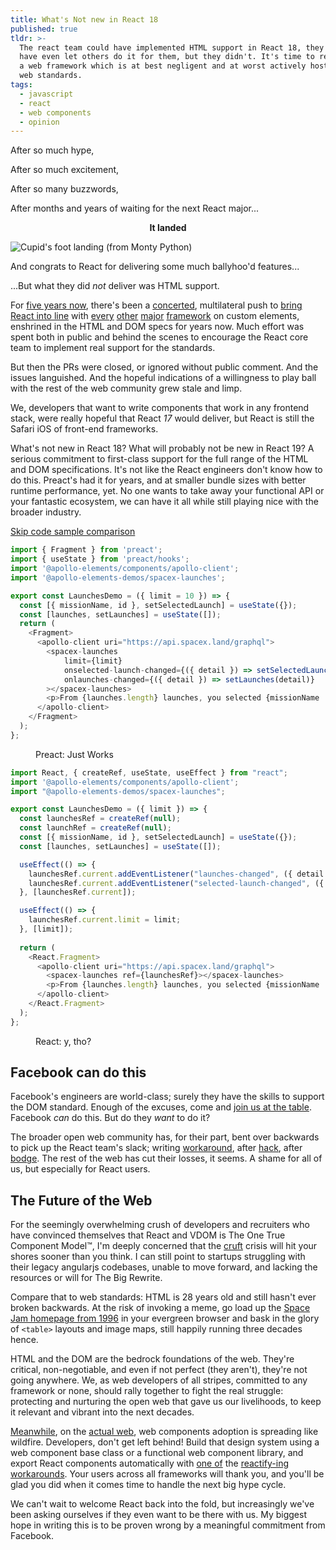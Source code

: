 ```yaml
---
title: What's Not new in React 18
published: true
tldr: >-
  The react team could have implemented HTML support in React 18, they could
  have even let others do it for them, but they didn't. It's time to reconsider
  a web framework which is at best negligent and at worst actively hostile to
  web standards.
tags:
  - javascript
  - react
  - web components
  - opinion
---
```

After so much hype,

After so much excitement,

After so many buzzwords,

After months and years of waiting for the next React major...

<center>

**It landed**

</center>

![Cupid's foot landing (from Monty Python)](https://dev-to-uploads.s3.amazonaws.com/uploads/articles/cpg8jzdr4u4xlubq2u70.jpg)

And congrats to React for delivering some much ballyhoo'd features...

...But what they did _not_ deliver was HTML support.

For [five years now](https://github.com/facebook/react/issues/11347), there's
been a [concerted](https://github.com/facebook/react/issues/4751), multilateral
push to [bring React into line](custom-elements-everywhere.com/#react) with
[every](https://custom-elements-everywhere.com/#angular)
[other](https://custom-elements-everywhere.com/#vue)
[major](https://custom-elements-everywhere.com/#svelte)
[framework](https://custom-elements-everywhere.com/#preact) on custom elements,
enshrined in the HTML and DOM specs for years now. Much effort was spent both
in public and behind the scenes to encourage the React core team to implement
real support for the standards.

But then the PRs were closed, or ignored without public comment. And the issues
languished. And the hopeful indications of a willingness to play ball with the
rest of the web community grew stale and limp. 

We, developers that want to write components that work in any frontend stack,
were really hopeful that React _17_ would deliver, but React is still the
Safari iOS of front-end frameworks.

What's not new in React 18? What will probably not be new in React 19? A
serious commitment to first-class support for the full range of the HTML and
DOM specifications. It's not like the React engineers don't know how to do
this. Preact's had it for years, and at smaller bundle sizes with better
runtime performance, yet. No one wants to take away your functional API or your
fantastic ecosystem, we can have it all while still playing nice with the
broader industry.

<a href="#facebook-can-do-this">Skip code sample comparison</a>

```js
import { Fragment } from 'preact';
import { useState } from 'preact/hooks';
import '@apollo-elements/components/apollo-client';
import '@apollo-elements-demos/spacex-launches';

export const LaunchesDemo = ({ limit = 10 }) => {
  const [{ missionName, id }, setSelectedLaunch] = useState({});
  const [launches, setLaunches] = useState([]);
  return (
    <Fragment>
      <apollo-client uri="https://api.spacex.land/graphql">
        <spacex-launches
            limit={limit}
            onselected-launch-changed={({ detail }) => setSelectedLaunch(detail)}
            onlaunches-changed={({ detail }) => setLaunches(detail)}
        ></spacex-launches>
        <p>From {launches.length} launches, you selected {missionName || 'nothing'}.</p>
      </apollo-client>
    </Fragment>
  );
};
```

<figure>
  <figcaption>Preact: Just Works</figcaption>
</figure>


```js
import React, { createRef, useState, useEffect } from "react";
import '@apollo-elements/components/apollo-client';
import "@apollo-elements-demos/spacex-launches";

export const LaunchesDemo = ({ limit }) => {
  const launchesRef = createRef(null);
  const launchRef = createRef(null);
  const [{ missionName, id }, setSelectedLaunch] = useState({});
  const [launches, setLaunches] = useState([]);

  useEffect(() => {
    launchesRef.current.addEventListener("launches-changed", ({ detail }) => setLaunches(detail));
    launchesRef.current.addEventListener("selected-launch-changed", ({ detail }) => setSelectedLaunch(detail));
  }, [launchesRef.current]);

  useEffect(() => {
    launchesRef.current.limit = limit;
  }, [limit]);
  
  return (
    <React.Fragment>
      <apollo-client uri="https://api.spacex.land/graphql">
        <spacex-launches ref={launchesRef}></spacex-launches>
        <p>From {launches.length} launches, you selected {missionName || "nothing"}.</p>
      </apollo-client>
    </React.Fragment>
  );
};
```

<figure>
  <figcaption>React: y, tho?</figcaption>
</figure>

## Facebook can do this

Facebook's engineers are world-class; surely they have the skills to support
the DOM standard. Enough of the excuses, come and [join us at the
table](https://www.w3.org/community/webcomponents/). Facebook _can_ do this.
But do they _want_ to do it?

The broader open web community has, for their part, bent over backwards to pick
up the React team's slack; writing
[workaround](https://github.com/tomivirkki/react-vaadin-components), after
[hack](https://github.com/SAP/ui5-webcomponents-react), after
[bodge](https://www.npmjs.com/package/@lit-labs/react). The rest of the web has
cut their losses, it seems. A shame for all of us, but especially for React
users.

## The Future of the Web

For the seemingly overwhelming crush of developers and recruiters who have
convinced themselves that React and VDOM is The One True Component Model™️, I'm
deeply concerned that the [cruft](https://www.wikiwand.com/en/Cruft) crisis
will hit your shores sooner than you think. I can still point to startups
struggling with their legacy angularjs codebases, unable to move forward, and
lacking the resources or will for The Big Rewrite.

Compare that to web standards: HTML is 28 years old and still hasn't ever
broken backwards. At the risk of invoking a meme, go load up the [Space Jam
homepage from 1996](https://www.spacejam.com/1996/) in your evergreen browser
and bask in the glory of `<table>` layouts and image maps, still happily
running three decades hence.

HTML and the DOM are the bedrock foundations of the web. They're critical,
non-negotiable, and even if not perfect (they aren't), they're not going
anywhere. We, as web developers of all stripes, committed to any framework or
none, should rally together to fight the real struggle: protecting and
nurturing the open web that gave us our livelihoods, to keep it relevant and
vibrant into the next decades.

[Meanwhile](https://arewebcomponentsathingyet.com/), on the [actual
web](https://www.chromestatus.com/metrics/feature/timeline/popularity/1689),
web components adoption is spreading like wildfire. Developers, don't get left
behind! Build that design system using a web component base class or a
functional web component library, and export React components automatically
with [one of](https://github.com/BBKolton/reactify-wc#readme) the [reactify-ing
workarounds](https://www.npmjs.com/package/@lit-labs/react). Your users across
all frameworks will thank you, and you'll be glad you did when it comes time to
handle the next big hype cycle.

We can't wait to welcome React back into the fold, but increasingly we've been
asking ourselves if they even want to be there with us. My biggest hope in
writing this is to be proven wrong by a meaningful commitment from Facebook.
